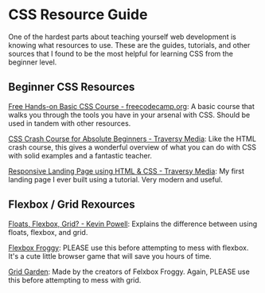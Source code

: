 # CSS Resource Guide

One of the hardest parts about teaching yourself web development is knowing what resources to use. These are the guides, tutorials, and other sources that I found to be the most helpful for learning CSS from the beginner level.

## Beginner CSS Resources
[Free Hands-on Basic CSS Course - freecodecamp.org](https://www.freecodecamp.org/learn/responsive-web-design/basic-css/): A basic course that walks you through the tools you have in your arsenal with CSS. Should be used in tandem with other resources.
<br>

[CSS Crash Course for Absolute Beginners - Traversy Media](https://youtube/yfoY53QXEnI): Like the HTML crash course, this gives a wonderful overview of what you can do with CSS with solid examples and a fantastic teacher.
<br>

[Responsive Landing Page using HTML & CSS - Traversy Media](https://www.youtube.com/watch?v=GJXXf3_dcng): My first landing page I ever built using a tutorial. Very modern and useful.
<br>

## Flexbox / Grid Rexources
[Floats, Flexbox, Grid? - Kevin Powell](https://www.youtube.com/watch?v=R7gqJkdc5dM): Explains the difference between using floats, flexbox, and grid.
<br>

[Flexbox Froggy](https://flexboxfroggy.com/): PLEASE use this before attempting to mess with flexbox. It's a cute little browser game that will save you hours of time.
<br>

[Grid Garden](https://cssgridgarden.com/): Made by the creators of Felxbox Froggy. Again, PLEASE use this before attempting to mess with grid.